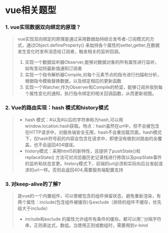 # vue相关题型

### 1. vue实现数据双向绑定的原理？

> vue实现双向绑定的原理是通过采用数据劫持结合发布者-订阅模式的方式，通过Object.defineProperty() 来劫持各个属性的setter,getter,在数据发生变化时发布消息给订阅者，触发相关的监听回调。
>
> 1. 实现一个数据监听器Observer,能够对数据对象的所有属性进行监听，如有变动将最新值通知订阅者
> 2. 实现一个指令解析器Compile,对每个元素节点的指令进行扫描和分析，根据指令模板替换数据，以及绑定相应的更新函数
> 3. 实现一个Watcher,作为Observer和Compile的桥梁，能够订阅并收到每个属性变化的通知，执行指令绑定的相关回调函数，从而更新视图。

### 2. Vue的路由实现：hash 模式和history模式
> - hash 模式：#以及#以后的字符串称为hash,可以用window.location.hash获取。特点：hash虽然在url中，但不会被包含在HTTP请求中，对服务端安全无用，hash不会重加载页面。hash模式下，仅hash符号前的内容会包含在请求中，即使没有做到对路由的全覆盖，也不会返回404错误。
> - history模式：采用html5的新特性，且提供了pushState()和replaceState() 方法可对浏览器历史记录栈进行修改以及popState事件的监听和状态变更。history模式下，前端的url必须和实际向后台发起请求的url一样。否则会返回404,需要服务端配置支持

### 3. 对keep-alive的了解?
> 是vue的一个内置组件，可以使被包含的组件保留状态，避免重新渲染，有两个属性：include(包含组件被缓存)与exclude（排除的组件不缓存，优先级大于include）
> 
> - include和exclude 的属性允许组件有条件的缓存。都可以用','分隔字符串，正则表达式，数组。当使用正则或数组时，需要用到v-bind
